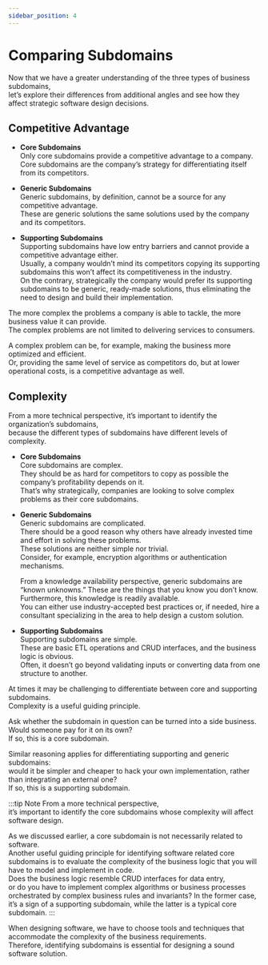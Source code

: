```yaml
---
sidebar_position: 4
---
```


# Comparing Subdomains

Now that we have a greater understanding of the three types of business subdomains,  
let’s explore their differences from additional angles and see how they affect strategic software design decisions.

## Competitive Advantage

- **Core Subdomains**  
  Only core subdomains provide a competitive advantage to a company.  
  Core subdomains are the company’s strategy for differentiating itself from its competitors.

- **Generic Subdomains**  
  Generic subdomains, by definition, cannot be a source for any competitive advantage.  
  These are generic solutions the same solutions used by the company and its competitors.

- **Supporting Subdomains**  
  Supporting subdomains have low entry barriers and cannot provide a competitive advantage either.  
  Usually, a company wouldn’t mind its competitors copying its supporting subdomains this won’t affect its competitiveness in the industry.  
  On the contrary, strategically the company would prefer its supporting subdomains to be generic, ready-made solutions, thus eliminating the need to design and build their implementation.

The more complex the problems a company is able to tackle, the more business value it can provide.  
The complex problems are not limited to delivering services to consumers.

A complex problem can be, for example, making the business more optimized and efficient.  
Or, providing the same level of service as competitors do, but at lower operational costs, is a competitive advantage as well.

## Complexity

From a more technical perspective, it’s important to identify the organization’s subdomains,  
because the different types of subdomains have different levels of complexity.

- **Core Subdomains**  
  Core subdomains are complex.  
  They should be as hard for competitors to copy as possible the company’s profitability depends on it.  
  That’s why strategically, companies are looking to solve complex problems as their core subdomains.

- **Generic Subdomains**  
  Generic subdomains are complicated.  
  There should be a good reason why others have already invested time and effort in solving these problems.  
  These solutions are neither simple nor trivial.  
  Consider, for example, encryption algorithms or authentication mechanisms.

  From a knowledge availability perspective, generic subdomains are “known unknowns.”
  These are the things that you know you don’t know. Furthermore, this knowledge is readily available.  
  You can either use industry-accepted best practices or, if needed, hire a consultant specializing in the area to help design a custom solution.

- **Supporting Subdomains**  
  Supporting subdomains are simple.  
  These are basic ETL operations and CRUD interfaces, and the business logic is obvious.  
  Often, it doesn’t go beyond validating inputs or converting data from one structure to another.

At times it may be challenging to differentiate between core and supporting subdomains.  
Complexity is a useful guiding principle.

Ask whether the subdomain in question can be turned into a side business.  
Would someone pay for it on its own?  
If so, this is a core subdomain.

Similar reasoning applies for differentiating supporting and generic subdomains:  
would it be simpler and cheaper to hack your own implementation, rather than integrating an external one?  
If so, this is a supporting subdomain.

:::tip Note
From a more technical perspective,  
it’s important to identify the core subdomains whose complexity will affect software design.

As we discussed earlier, a core subdomain is not necessarily related to software.  
Another useful guiding principle for identifying software related core subdomains is to evaluate the complexity of the business logic that you will have to model and implement in code.  
Does the business logic resemble CRUD interfaces for data entry,  
or do you have to implement complex algorithms or business processes orchestrated by complex business rules and invariants?
In the former case, it’s a sign of a supporting subdomain, while the latter is a typical core subdomain.
:::

When designing software, we have to choose tools and techniques that accommodate the complexity of the business requirements.  
Therefore, identifying subdomains is essential for designing a sound software solution.
